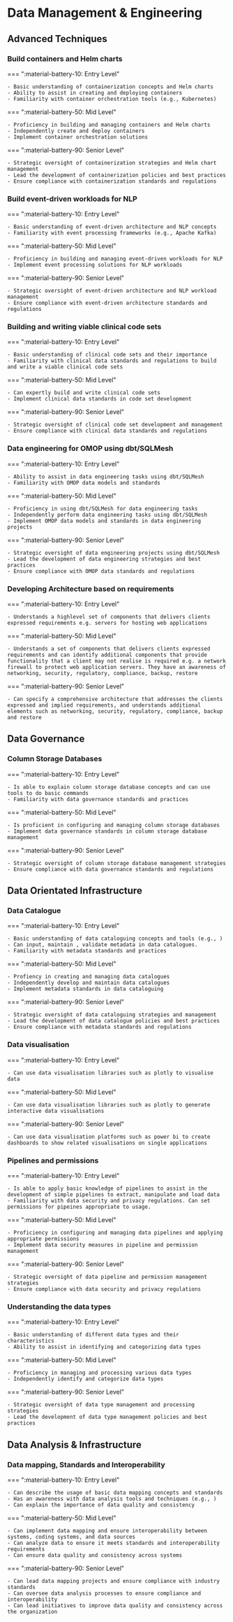 # Data Management & Engineering

## Advanced Techniques


### Build containers and Helm charts

=== ":material-battery-10: Entry Level"

    - Basic understanding of containerization concepts and Helm charts
    - Ability to assist in creating and deploying containers
    - Familiarity with container orchestration tools (e.g., Kubernetes)

=== ":material-battery-50: Mid Level"

    - Proficiency in building and managing containers and Helm charts
    - Independently create and deploy containers
    - Implement container orchestration solutions

=== ":material-battery-90: Senior Level"

    - Strategic oversight of containerization strategies and Helm chart management
    - Lead the development of containerization policies and best practices
    - Ensure compliance with containerization standards and regulations


### Build event-driven workloads for NLP

=== ":material-battery-10: Entry Level"

    - Basic understanding of event-driven architecture and NLP concepts
    - Familiarity with event processing frameworks (e.g., Apache Kafka)

=== ":material-battery-50: Mid Level"

    - Proficiency in building and managing event-driven workloads for NLP
    - Implement event processing solutions for NLP workloads

=== ":material-battery-90: Senior Level"

    - Strategic oversight of event-driven architecture and NLP workload management
    - Ensure compliance with event-driven architecture standards and regulations


### Building and writing viable clinical code sets

=== ":material-battery-10: Entry Level"

    - Basic understanding of clinical code sets and their importance
    - Familiarity with clinical data standards and regulations to build and write a viable clinical code sets

=== ":material-battery-50: Mid Level"

    - Can expertly build and write clinical code sets
    - Implement clinical data standards in code set development

=== ":material-battery-90: Senior Level"

    - Strategic oversight of clinical code set development and management
    - Ensure compliance with clinical data standards and regulations


### Data engineering for OMOP using dbt/SQLMesh

=== ":material-battery-10: Entry Level"

    - Ability to assist in data engineering tasks using dbt/SQLMesh
    - Familiarity with OMOP data models and standards

=== ":material-battery-50: Mid Level"

    - Proficiency in using dbt/SQLMesh for data engineering tasks
    - Independently perform data engineering tasks using dbt/SQLMesh
    - Implement OMOP data models and standards in data engineering projects

=== ":material-battery-90: Senior Level"

    - Strategic oversight of data engineering projects using dbt/SQLMesh
    - Lead the development of data engineering strategies and best practices
    - Ensure compliance with OMOP data standards and regulations


### Developing Architecture based on requirements

=== ":material-battery-10: Entry Level"

    - Understands a highlevel set of components that delivers clients expressed requirements e.g. servers for hosting web applications

=== ":material-battery-50: Mid Level"

    - Understands a set of components that delivers clients expressed requirements and can identify additional components that provide functionality that a client may not realise is required e.g. a network firewall to protect web application servers. They have an awareness of networking, security, regulatory, compliance, backup, restore

=== ":material-battery-90: Senior Level"

    - Can specify a comprehensive architecture that addresses the clients expressed and implied requirements, and understands additional elements such as networking, security, regulatory, compliance, backup and restore

## Data Governance


### Column Storage Databases

=== ":material-battery-10: Entry Level"

    - Is able to explain column storage database concepts and can use tools to do basic commands
    - Familiarity with data governance standards and practices

=== ":material-battery-50: Mid Level"

    - Is proficient in configuring and managing column storage databases
    - Implement data governance standards in column storage database management

=== ":material-battery-90: Senior Level"

    - Strategic oversight of column storage database management strategies
    - Ensure compliance with data governance standards and regulations

## Data Orientated Infrastructure


### Data Catalogue

=== ":material-battery-10: Entry Level"

    - Basic understanding of data cataloguing concepts and tools (e.g., )
    - Can input, maintain , validate metadata in data catalogues.
    - Familiarity with metadata standards and practices

=== ":material-battery-50: Mid Level"

    - Profiency in creating and managing data catalogues
    - Independently develop and maintain data catalogues
    - Implement metadata standards in data cataloguing

=== ":material-battery-90: Senior Level"

    - Strategic oversight of data cataloguing strategies and management
    - Lead the development of data catalogue policies and best practices
    - Ensure compliance with metadata standards and regulations


### Data visualisation

=== ":material-battery-10: Entry Level"

    - Can use data visualisation libraries such as plotly to visualise data

=== ":material-battery-50: Mid Level"

    - Can use data visualisation libraries such as plotly to generate interactive data visualisations

=== ":material-battery-90: Senior Level"

    - Can use data visualisation platforms such as power bi to create dashboards to show related visualisations on single applications


### Pipelines and permissions

=== ":material-battery-10: Entry Level"

    - Is able to apply basic knowledge of pipelines to assist in the development of simple pipelines to extract, manipulate and load data
    - Familiarity with data security and privacy regulations. Can set permissions for pipeines appropriate to usage.

=== ":material-battery-50: Mid Level"

    - Proficiency in configuring and managing data pipelines and applying appropriate permissions
    - Implement data security measures in pipeline and permission management

=== ":material-battery-90: Senior Level"

    - Strategic oversight of data pipeline and permission management strategies
    - Ensure compliance with data security and privacy regulations


### Understanding the data types

=== ":material-battery-10: Entry Level"

    - Basic understanding of different data types and their characteristics
    - Ability to assist in identifying and categorizing data types

=== ":material-battery-50: Mid Level"

    - Proficiency in managing and processing various data types
    - Independently identify and categorize data types

=== ":material-battery-90: Senior Level"

    - Strategic oversight of data type management and processing strategies
    - Lead the development of data type management policies and best practices

## Data Analysis & Infrastructure


### Data mapping, Standards and Interoperability

=== ":material-battery-10: Entry Level"

    - Can describe the usage of basic data mapping concepts and standards
    - Has an awareness with data analysis tools and techniques (e.g., )
    - Can explain the importance of data quality and consistency

=== ":material-battery-50: Mid Level"

    - Can implement data mapping and ensure interoperability between systems, coding systems, and data sources
    - Can analyze data to ensure it meets standards and interoperability requirements
    - Can ensure data quality and consistency across systems

=== ":material-battery-90: Senior Level"

    - Can lead data mapping projects and ensure compliance with industry standards
    - Can oversee data analysis processes to ensure compliance and interoperability
    - Can lead initiatives to improve data quality and consistency across the organization
